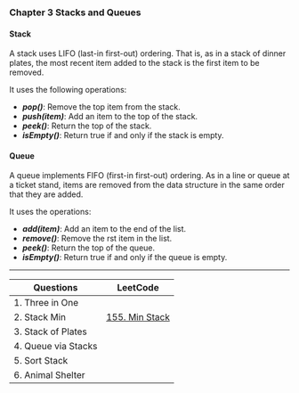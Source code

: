 
### Chapter 3 Stacks and Queues

#### Stack
A stack uses LIFO (last-in first-out) ordering. That is, as in a stack of dinner plates, the most recent item added to 
the stack is the first item to be removed.

It uses the following operations:
* **_pop()_**: Remove the top item from the stack. 
* **_push(item)_**: Add an item to the top of the stack. 
* **_peek()_**: Return the top of the stack.
* **_isEmpty()_**: Return true if and only if the stack is empty.

#### Queue
A queue implements FIFO (first-in first-out) ordering. As in a line or queue at a ticket stand, items are removed from 
the data structure in the same order that they are added.

It uses the operations:
* **_add(item)_**: Add an item to the end of the list.
* **_remove()_**: Remove the  rst item in the list.
* **_peek()_**: Return the top of the queue.
* **_isEmpty()_**: Return true if and only if the queue is empty.


---

| Questions            | LeetCode                               |
| -------------------- | -------------------------------------- |
| 1. Three in One      |  | 
| 2. Stack Min         |  [155. Min Stack](https://leetcode.com/problems/min-stack) |
| 3. Stack of Plates   |  |
| 4. Queue via Stacks  |  |
| 5. Sort Stack        |  |
| 6. Animal Shelter    |  |


